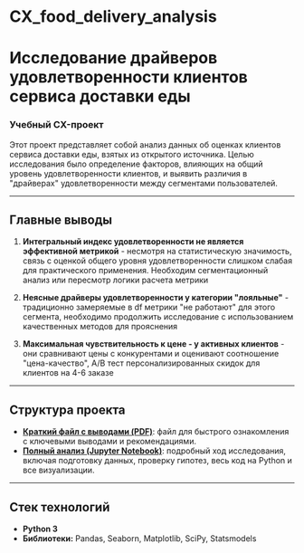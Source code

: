 # CX_food_delivery_analysis
# Исследование драйверов удовлетворенности клиентов сервиса доставки еды

### Учебный CX-проект

Этот проект представляет собой анализ данных об оценках клиентов сервиса доставки еды, взятых из открытого источника.
Целью исследования было определение факторов, влияющих на общий уровень удовлетворенности клиентов, и выявить различия в "драйверах" удовлетворенности между сегментами пользователей.

---

## Главные выводы 

1. **Интегральный индекс удовлетворенности не является эффективной метрикой** - несмотря на статистическую значимость, связь с оценкой общего уровня удовлетворенности слишком слабая для практического применения. Необходим сегментационный анализ или пересмотр логики расчета метрики

2. **Неясные драйверы удовлетворенности у категории "лояльные"** - традиционно замеряемые в df метрики "не работают" для этого сегмента, необходимо продолжить исследование с использованием качественных методов для прояснения

3. **Максимальная чувствительность к цене - у активных клиентов** -  они сравнивают цены с конкурентами и оценивают соотношение "цена-качество", 
A/B тест персонализированных скидок для клиентов на 4-6 заказе

---

## Структура проекта

*   **[Краткий файл с выводами (PDF)](./project_short_summary.pdf)**: файл для быстрого ознакомления с ключевыми выводами и рекомендациями.
*   **[Полный анализ (Jupyter Notebook)](./project_full_code.ipynb)**: подробный ход исследования, включая подготовку данных, проверку гипотез, весь код на Python и все визуализации.

---

## Стек технологий

*   **Python 3**
*   **Библиотеки:** Pandas, Seaborn, Matplotlib, SciPy, Statsmodels
